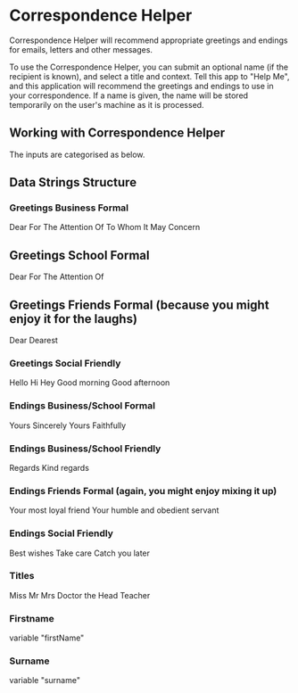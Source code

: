 # Correspondence Helper
Correspondence Helper will recommend appropriate greetings and endings for emails, letters and other messages.

To use the Correspondence Helper, you can submit an optional name (if the recipient is known), and select a title and context. 
Tell this app to "Help Me", and this application will recommend the greetings and endings to use in your correspondence. 
If a name is given, the name will be stored temporarily on the user's machine as it is processed.

## Working with Correspondence Helper
The inputs are categorised as below.

## Data Strings Structure

### Greetings Business Formal
Dear 
For The Attention Of
To Whom It May Concern

## Greetings School Formal
Dear 
For The Attention Of

## Greetings Friends Formal (because you might enjoy it for the laughs)
Dear
Dearest

### Greetings Social Friendly
Hello
Hi
Hey
Good morning
Good afternoon

### Endings Business/School Formal
Yours Sincerely
Yours Faithfully

### Endings Business/School Friendly
Regards
Kind regards

### Endings Friends Formal (again, you might enjoy mixing it up)
Your most loyal friend
Your humble and obedient servant

### Endings Social Friendly
Best wishes
Take care
Catch you later

### Titles
Miss
Mr
Mrs
Doctor
the Head Teacher

### Firstname
variable "firstName"

### Surname
variable "surname"